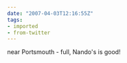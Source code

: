 ```yaml
---
date: "2007-04-03T12:16:55Z"
tags:
- imported
- from-twitter
---
```

near Portsmouth - full, Nando's is good!
